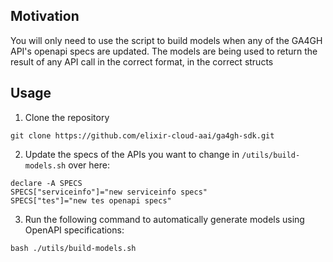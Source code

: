 ## Motivation
You will only need to use the script to build models when any of the GA4GH API's openapi specs are updated. The models are being used to return the result of any API call in the correct format, in the correct structs


## Usage

1. Clone the repository
```
git clone https://github.com/elixir-cloud-aai/ga4gh-sdk.git
```
2. Update the specs of the APIs you want to change in `/utils/build-models.sh` over here:

```
declare -A SPECS
SPECS["serviceinfo"]="new serviceinfo specs"
SPECS["tes"]="new tes openapi specs"
```

3. Run the following command to automatically generate models using OpenAPI specifications: 
```
bash ./utils/build-models.sh
```
